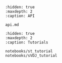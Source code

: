 ```{include} ../README.md

```

```{toctree}
:hidden: true
:maxdepth: 2
:caption: API

api.md
```

```{toctree}
:hidden: true
:maxdepth: 2
:caption: Tutorials

notebooks/st_tutorial
notebooks/sVDJ_tutorial


```

